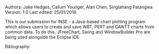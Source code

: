 Authors: Jake Hedges, Callum Younger, Alan Chen, Singlahang Patangwa
Version: 1.0
Last edited: 25/01/2016

This is our submission for INSE - a Java-based chart plotting program which allows users to create and save WBT, PERT and GANTT charts from common data. To do this, JFreeChart, Swing and WindowBuilder Pro are being used alongside the Eclipse IDE

Biblography:
